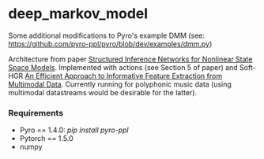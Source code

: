 # deep_markov_model
Some additional modifications to Pyro's example DMM (see: https://github.com/pyro-ppl/pyro/blob/dev/examples/dmm.py)

Architecture from paper [Structured Inference Networks for Nonlinear State Space Models](https://arxiv.org/abs/1609.09869). Implemented with actions (see Section 5 of paper) and Soft-HGR [An Efficient Approach to Informative Feature Extraction from Multimodal Data](https://arxiv.org/pdf/1811.08979.pdf). Currently running for polyphonic music data (using multimodal datastreams would be desirable for the latter).

### Requirements
- Pyro == 1.4.0: _pip install pyro-ppl_
- Pytorch == 1.5.0
- numpy

